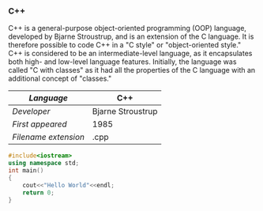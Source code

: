 ### C++
C++ is a general-purpose object-oriented programming (OOP) language, developed by Bjarne Stroustrup, and is an extension of the C language. It is therefore possible to code C++ in a "C style" or "object-oriented style." C++ is considered to be an intermediate-level language, as it encapsulates both high- and low-level language features. Initially, the language was called "C with classes" as it had all the properties of the C language with an additional concept of "classes."

|_Language_|C++|
|-|-|
|_Developer_|Bjarne Stroustrup|
|_First appeared_|1985|
|_Filename extension_|.cpp|

```HelloWorld.cpp
#include<iostream>
using namespace std;
int main()
{
    cout<<"Hello World"<<endl;
    return 0;
}